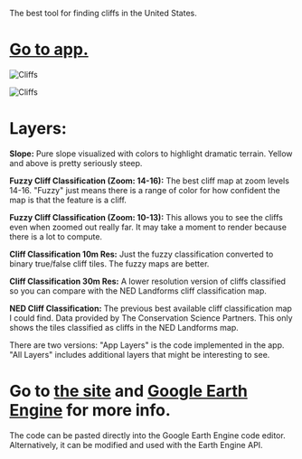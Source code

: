 The best tool for finding cliffs in the United States.
# [Go to app.](https://relativeradness.users.earthengine.app/view/cliffs)

![Cliffs](https://media.giphy.com/media/97k0I9lZmvf5xzQK2L/giphy-downsized.gif)

![Cliffs](https://media.giphy.com/media/elRmM3PfsE1s7BKTrk/giphy.gif?cid=790b76117335d14ed91d21fe88bc0ce3ae8cf7da88c66335&rid=giphy.gif&ct=g)

# Layers:

**Slope:** Pure slope visualized with colors to highlight dramatic terrain. Yellow and above is pretty seriously steep. 

**Fuzzy Cliff Classification (Zoom: 14-16):** The best cliff map at zoom levels 14-16. "Fuzzy" just means there is a range of color for how confident the map is that the feature is a cliff. 

**Fuzzy Cliff Classification (Zoom: 10-13):** This allows you to see the cliffs even when zoomed out really far. It may take a moment to render because there is a lot to compute. 

**Cliff Classification 10m Res:** Just the fuzzy classification converted to binary true/false cliff tiles. The fuzzy maps are better. 

**Cliff Classification 30m Res:** A lower resolution version of cliffs classified so you can compare with the NED Landforms cliff classification map. 

**NED Cliff Classification:** The previous best available cliff classification map I could find. Data provided by The Conservation Science Partners. This only shows the tiles classified as cliffs in the NED Landforms map. 

There are two versions: "App Layers" is the code implemented in the app. "All Layers" includes additional layers that might be interesting to see. 

# Go to [the site](https://sites.google.com/view/relativelyrad/cliff-classification/app-video) and [Google Earth Engine](https://developers.google.com/earth-engine/guides/playground) for more info. 


The code can be pasted directly into the Google Earth Engine code editor. Alternatively, it can be modified and used with the Earth Engine API. 

